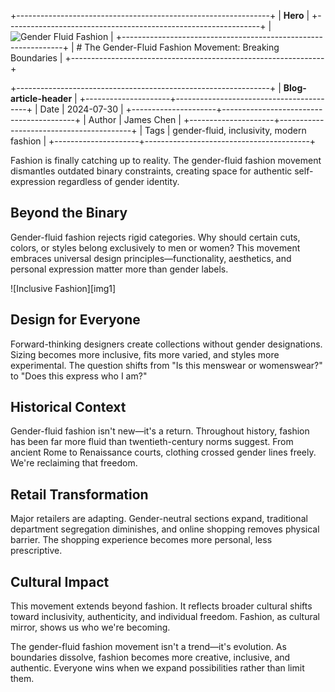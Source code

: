 +---------------------------------------------------------------+
| **Hero**                                                      |
+---------------------------------------------------------------+
| ![Gender Fluid Fashion][hero]                                 |
+---------------------------------------------------------------+
| # The Gender-Fluid Fashion Movement: Breaking Boundaries      |
+---------------------------------------------------------------+

+---------------------------------------------------------------+
| **Blog-article-header**                                       |
+---------------------+-----------------------------------------+
| Date                | 2024-07-30                              |
+---------------------+-----------------------------------------+
| Author              | James Chen                              |
+---------------------+-----------------------------------------+
| Tags                | gender-fluid, inclusivity, modern fashion |
+---------------------+-----------------------------------------+

Fashion is finally catching up to reality. The gender-fluid fashion movement dismantles outdated binary constraints, creating space for authentic self-expression regardless of gender identity.

## Beyond the Binary

Gender-fluid fashion rejects rigid categories. Why should certain cuts, colors, or styles belong exclusively to men or women? This movement embraces universal design principles—functionality, aesthetics, and personal expression matter more than gender labels.

![Inclusive Fashion][img1]

## Design for Everyone

Forward-thinking designers create collections without gender designations. Sizing becomes more inclusive, fits more varied, and styles more experimental. The question shifts from "Is this menswear or womenswear?" to "Does this express who I am?"

## Historical Context

Gender-fluid fashion isn't new—it's a return. Throughout history, fashion has been far more fluid than twentieth-century norms suggest. From ancient Rome to Renaissance courts, clothing crossed gender lines freely. We're reclaiming that freedom.

## Retail Transformation

Major retailers are adapting. Gender-neutral sections expand, traditional department segregation diminishes, and online shopping removes physical barrier. The shopping experience becomes more personal, less prescriptive.

## Cultural Impact

This movement extends beyond fashion. It reflects broader cultural shifts toward inclusivity, authenticity, and individual freedom. Fashion, as cultural mirror, shows us who we're becoming.

The gender-fluid fashion movement isn't a trend—it's evolution. As boundaries dissolve, fashion becomes more creative, inclusive, and authentic. Everyone wins when we expand possibilities rather than limit them.

[hero]: /blog/images/gender-fluid-fashion-hero.jpg
